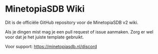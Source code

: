 # MinetopiaSDB Wiki

Dit is de officiële GitHub repository voor de MinetopiaSDB v2 wiki. 

Als je dingen mist mag je een pull request of issue aanmaken. Zorg er wel voor dat je het juiste template gebruikt.

Voor support: https://minetopiasdb.nl/discord
